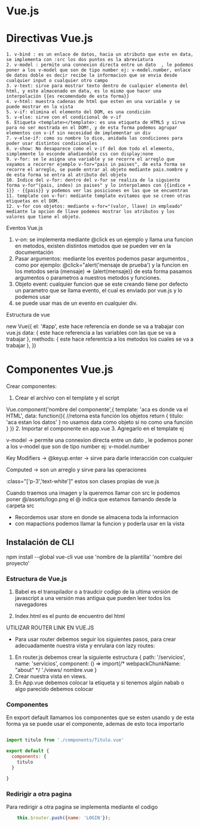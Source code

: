 # Vue.js

<h1>Directivas Vue.js</h1>

    1. v-bind : es un enlace de datos, hacia un atributo que este en data, se implementa con :src los dos puntos es la abreviatura
    2. v-model : permite una connexion directa entre un dato  , le podemos poner a los v-model que son de tipo number ej: v-model.number, enlace de datos doble es decir recibe la informacion que se envia desde cualquier input o cualquier otro campo
    3. v-text: sirve para mostrar texto dentro de cualquier elemento del html, y este almacenado en data, es lo mismo que hacer una interpolación {{es recomendado de esta forma}}
    4. v-html: muestra cadenas de html que esten en una variable y se puede mostrar en la vista
    5. v-if: elimina el elemento del DOM, es una condición 
    5. v-else: sirve con el condicional de v-if
    6. Etiqueta <template></template>: es una etiqueta de HTML5 y sirve para no ser mostrada en el DOM!, y de esta forma podemos agrupar elementos con v-if sin necesidad de implementar un div
    7. v-else-if: como su nombre lo dice, anidada las condiciones para poder usar distintos condicionales
    8. v-show: No desaparece como el v-if del dom todo el elemento, simplemente lo esconde añadiendole css con display:none
    9. v-for: se le asigna una variable y se recorre el arreglo que vayamos a recorrer ejemplo v-for="pais in paises", de esta forma se recorre el arreglo, se puede entrar al objeto mediante pais.nombre y de esta forma se entra al atributo del objeto
    10. Indice del v-for: dentro del v-for se realiza de la siguiente forma v-for"(pais, index) in paises" y lo interpolamos con {{indice + 1}} - {{pais}} y podemos ver las posiciones en las que se encuentran
    11. template con v-for: mediante template evitamos que se creen otras etiquetas en el DOM.
    12. v-for con objetos: mediante v-for="(valor, llave) in empleado" mediante la opcion de llave podemos mostrar los atributos y los valores que tiene el objeto.


Eventos Vue.js 

  1. v-on: se implementa mediante @click es un ejemplo y llama una funcion en metodos, existen distintos metodos que se pueden ver en la documentación
  2. Pasar argumentos: mediante los eventos podemos pasar argumentos , como por ejemplo: @click="alert('mensaje de prueba') y la funcion en los metodos seria (mensaje) => {alert(mensaje)} de esta forma pasamos argumentos o parametros a nuestros metodos y funciones.
  3. Objeto event: cualquier funcion que se este creando tiene por defecto un parametro que se llama evento, el cual es enviado por vue.js y lo podemos usar
  4. se puede usar mas de un evento en cualquier div. 



Estructura de vue 

new Vue({
    el: '#app', este hace referencia en donde se va a trabajar con vue.js
    data: {
      este hace referencia a las variables con las que se va a trabajar 
    }, 
    methods: {
        este hace referentcia a los metodos los cuales se va a trabajar
    },
})

<h1>Componentes Vue.js</h1>

Crear componentes:
1. Crear el archivo con el template y el script

Vue.component('nombre del componente',{
  template: 'aca es donde va el HTML',
  data: function(){
    //retorna esta función los objetos 
    return {
      titulo: 'aca estan los datos'
    }
    no usamos data como objeto si no como una función
  }
})
2. Importar el componente en app.vue
3. Agregarlo en el template ej <cabecera></cabecera>

v-model -> permite una connexion directa entre un dato  , le podemos poner a los v-model que son de tipo number ej: v-model.number

Key Modifiers -> @keyup.enter -> sirve para darle interacción con cualquier 

Computed -> son un arreglo y sirve para las operaciones

:class="['p-3','text-white']" estos son clases propias de vue.js

Cuando traemos una imagen y la queremos llamar con src le podemos poner @/assets/logo.png el @ indica que estamos llamando desde la carpeta src

- Recordemos usar store en donde se almacena toda la informacion 
- con mapactions podemos llamar la funcion y poderla usar en la vista

<h2>Instalación de CLI</h2>

npm install --global vue-cli
vue use 'nombre de la plantilla' 'nombre del proyecto'

### Estructura de Vue.js

1. Babel es el transpilador o a traudcir codigo de la ultima versión de javascript a una versión mas antigua que pueden leer todos los navegadores

2. Index.html es el punto de encuentro del html


UTILIZAR ROUTER LINK EN VUE.JS

- Para usar router debemos seguir los siguientes pasos, para crear adecuadamente nuestra vista y enrulara con lazy routes:
1. En router.js debemos crear la siguiente estructura
    {
      path: '/servicios',
      name: 'servicios',
      component: () => import(/* webpackChunkName: "about" */ './views/	nombre.vue
    }
2. Crear nuestra vista en views.
3. En App.vue debemos colocar la etiqueta <router-view/> y si tenemos algún nabab o algo parecido debemos colocar <router-link to=“path”></router-link>


### Componentes

En export default llamamos los componentes que se esten usando y de esta forma ya se puede usar el componente, ademas de esto toca importarlo

```js

import titulo from './components/Titulo.vue'

export default {
  components: {
    titulo
  }

}

```

### Redirigir a otra pagina

Para redirigir a otra pagina se implementa mediante el codigo 
```js
    this.$router.push({name: 'LOGIN'});
```


